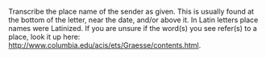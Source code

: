 Transcribe the place name of the sender as given. This is usually found at the bottom of the letter, near the date, and/or above it. In Latin letters place names were Latinized. If you are unsure if the word(s) you see refer(s) to a place, look it up here: http://www.columbia.edu/acis/ets/Graesse/contents.html.
